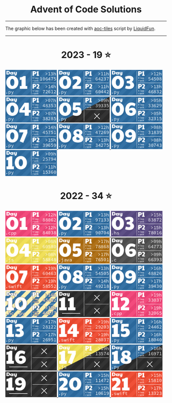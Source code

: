 <h1 align="center">
    Advent of Code Solutions
</h1>

---

The graphic below has been created with [aoc-tiles](.pre-commit-config.yaml) script by [LiquidFun](https://github.com/LiquidFun).

---

<!-- AOC TILES BEGIN -->
<h1 align="center">
  2023 - 19 ⭐
</h1>
<a href="2023/Day 1/sol.py">
  <img src=".aoc_tiles/tiles/2023/01.png" width="161px">
</a>
<a href="2023/Day 2/sol.py">
  <img src=".aoc_tiles/tiles/2023/02.png" width="161px">
</a>
<a href="2023/Day 3/sol.py">
  <img src=".aoc_tiles/tiles/2023/03.png" width="161px">
</a>
<a href="2023/Day 4/sol.py">
  <img src=".aoc_tiles/tiles/2023/04.png" width="161px">
</a>
<a href="2023/Day 5/sol.py">
  <img src=".aoc_tiles/tiles/2023/05.png" width="161px">
</a>
<a href="2023/Day 6/sol.py">
  <img src=".aoc_tiles/tiles/2023/06.png" width="161px">
</a>
<a href="2023/Day 7/sol.py">
  <img src=".aoc_tiles/tiles/2023/07.png" width="161px">
</a>
<a href="2023/Day 8/sol.py">
  <img src=".aoc_tiles/tiles/2023/08.png" width="161px">
</a>
<a href="2023/Day 9/sol.py">
  <img src=".aoc_tiles/tiles/2023/09.png" width="161px">
</a>
<a href="2023/Day 10/sol.py">
  <img src=".aoc_tiles/tiles/2023/10.png" width="161px">
</a>
<h1 align="center">
  2022 - 34 ⭐
</h1>
<a href="2022/Day 1/main.cpp">
  <img src=".aoc_tiles/tiles/2022/01.png" width="161px">
</a>
<a href="2022/Day 2/solution.py">
  <img src=".aoc_tiles/tiles/2022/02.png" width="161px">
</a>
<a href="2022/Day 3/solution.hs">
  <img src=".aoc_tiles/tiles/2022/03.png" width="161px">
</a>
<a href="2022/Day 4/solution.js">
  <img src=".aoc_tiles/tiles/2022/04.png" width="161px">
</a>
<a href="2022/Day 5/solution.java">
  <img src=".aoc_tiles/tiles/2022/05.png" width="161px">
</a>
<a href="2022/Day 6/main.c">
  <img src=".aoc_tiles/tiles/2022/06.png" width="161px">
</a>
<a href="2022/Day 7/main.swift">
  <img src=".aoc_tiles/tiles/2022/07.png" width="161px">
</a>
<a href="2022/Day 8/main.py">
  <img src=".aoc_tiles/tiles/2022/08.png" width="161px">
</a>
<a href="2022/Day 9/main.py">
  <img src=".aoc_tiles/tiles/2022/09.png" width="161px">
</a>
<a href="2022/Day 10/MAIN.hc">
  <img src=".aoc_tiles/tiles/2022/10.png" width="161px">
</a>
<a href="None">
  <img src=".aoc_tiles/tiles/2022/11.png" width="161px">
</a>
<a href="2022/Day 12/main.cpp">
  <img src=".aoc_tiles/tiles/2022/12.png" width="161px">
</a>
<a href="2022/Day 13/main.py">
  <img src=".aoc_tiles/tiles/2022/13.png" width="161px">
</a>
<a href="2022/Day 14/main.swift">
  <img src=".aoc_tiles/tiles/2022/14.png" width="161px">
</a>
<a href="2022/Day 15/main.py">
  <img src=".aoc_tiles/tiles/2022/15.png" width="161px">
</a>
<a href="None">
  <img src=".aoc_tiles/tiles/2022/16.png" width="161px">
</a>
<a href="2022/Day 17/inputs.js">
  <img src=".aoc_tiles/tiles/2022/17.png" width="161px">
</a>
<a href="2022/Day 18/main.py">
  <img src=".aoc_tiles/tiles/2022/18.png" width="161px">
</a>
<a href="None">
  <img src=".aoc_tiles/tiles/2022/19.png" width="161px">
</a>
<a href="2022/Day 20/main.py">
  <img src=".aoc_tiles/tiles/2022/20.png" width="161px">
</a>
<a href="2022/Day 21/main.swift">
  <img src=".aoc_tiles/tiles/2022/21.png" width="161px">
</a>
<!-- AOC TILES END -->
